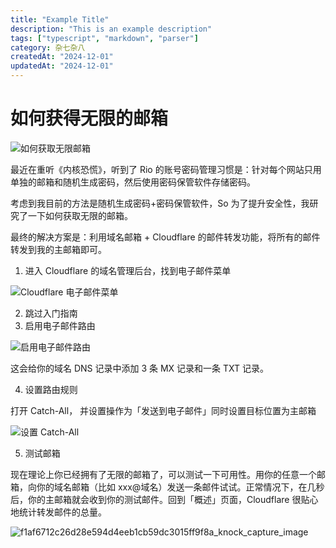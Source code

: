 ```yaml
---
title: "Example Title"
description: "This is an example description"
tags: ["typescript", "markdown", "parser"]
category: 杂七杂八
createdAt: "2024-12-01"
updatedAt: "2024-12-01"
---
```


# 如何获得无限的邮箱

![如何获取无限邮箱](https://cdn.jsdelivr.net/gh/thedogb/pic@master/upic/%E5%A6%82%E4%BD%95%E8%8E%B7%E5%8F%96%E6%97%A0%E9%99%90%E9%82%AE%E7%AE%B1.png)

最近在重听《内核恐慌》，听到了 Rio 的账号密码管理习惯是：针对每个网站只用单独的邮箱和随机生成密码，然后使用密码保管软件存储密码。

考虑到我目前的方法是随机生成密码+密码保管软件，So 为了提升安全性，我研究了一下如何获取无限的邮箱。

最终的解决方案是：利用域名邮箱 + Cloudflare 的邮件转发功能，将所有的邮件转发到我的主邮箱即可。

1. 进入 Cloudflare 的域名管理后台，找到电子邮件菜单

![Cloudflare 电子邮件菜单](https://cdn.jsdelivr.net/gh/thedogb/pic@master/upic/a6a82e6c3cccf470a1d6757295ea1e25d9bf3de4_knock_capture_image.jpg)

2. 跳过入门指南
3. 启用电子邮件路由

![启用电子邮件路由](https://cdn.jsdelivr.net/gh/thedogb/pic@master/upic/be21b320b29223c29e6a64db2434991c4824b398_knock_capture_image.jpg)

这会给你的域名 DNS 记录中添加 3 条 MX 记录和一条 TXT 记录。

4. 设置路由规则

打开 Catch-All， 并设置操作为「发送到电子邮件」同时设置目标位置为主邮箱

![设置 Catch-All](https://cdn.jsdelivr.net/gh/thedogb/pic@master/upic/eb36f399967bd17f7041070716a828b8f6effffe_knock_capture_image.jpg)

5. 测试邮箱

现在理论上你已经拥有了无限的邮箱了，可以测试一下可用性。用你的任意一个邮箱，向你的域名邮箱（比如 xxx@域名）发送一条邮件试试。正常情况下，在几秒后，你的主邮箱就会收到你的测试邮件。回到「概述」页面，Cloudflare 很贴心地统计转发邮件的总量。

![f1af6712c26d28e594d4eeb1cb59dc3015ff9f8a_knock_capture_image](https://cdn.jsdelivr.net/gh/thedogb/pic@master/upic/f1af6712c26d28e594d4eeb1cb59dc3015ff9f8a_knock_capture_image.jpg)
